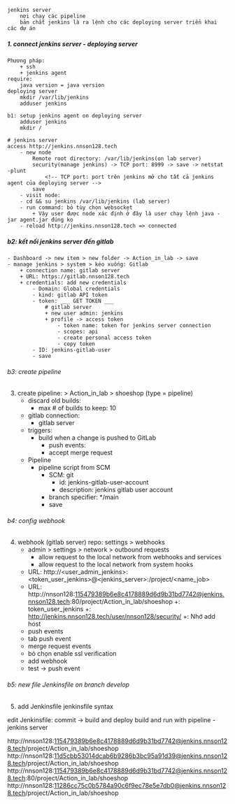 ```
jenkins server
    nơi chạy các pipeline
    bản chất jenkins là ra lệnh cho các deploying server triển khai các dự án 
```

##### 1. connect jenkins server - deploying server
```
Phương pháp: 
    + ssh
    + jenkins agent
require: 
    java version = java version 
deploying server
    mkdir /var/lib/jenkins
    adduser jenkins
```
```
b1: setup jenkins agent on deploying server
    adduser jenkins
    mkdir /

# jenkins server
access http://jenkins.nnson128.tech
    - new node 
        Remote root directory: /var/lib/jenkins(on lab server)
        security(manage jenkins) -> TCP port: 8999 -> save -> netstat -plunt
            <!-- TCP port: port trên jenkins mở cho tất cả jenkins agent của deploying server -->
        save
    - visit node: 
    - cd && su jenkins /var/lib/jenkins (lab server)
    - run command: bỏ tùy chọn websocket
        + Vậy user được node xác định ở đây là user chạy lệnh java -jar agent.jar đúng ko
    - reload http://jenkins.nnson128.tech => connected
```

##### b2: kết nối jenkins server đến gitlab
    - Dashboard -> new item > new folder -> Action_in_lab -> save
    - manage jenkins > system > kéo xuống: Gitlab
        + connection name: gitlab server
        + URL: https://gitlab.nnson128.tech
        + credentials: add new credentials
            - Domain: Global credentials
            - kind: gitlab API token
            - token: ___ GET TOKEN ___
                # gitlab server
                + new user admin: jenkins
                + profile -> access token
                    - token name: token for jenkins server connection 
                    - scopes: api
                    - create personal access token
                    - copy token
            - ID: jenkins-gitlab-user
            - save
###### b3: create pipeline
3. create pipeline: > Action_in_lab > shoeshop (type = pipeline)
    + discard old builds: 
        - max # of builds to keep: 10
    + gitlab connection: 
        - gitlab server
    + triggers: 
        - build when a change is pushed to GitLab
            + push events: 
            + accept merge request 
    + Pipeline
        + pipeline script from SCM
            - SCM: git
                - id: jenkins-gitlab-user-account
                - description: jenkins gitlab user account
            - branch specifier: */main
            - save
###### b4: config webhook
4. webhook (gitlab server)
repo: settings > webhooks
    - admin > settings > network > outbound requests
        + allow request to the local network from webhooks and services
        + allow request to the local network from system hooks
    - URL: http://<user_admin_jenkins>:<token_user_jenkins>@<jenkins_server>:<port>/project/<name_job>
    - URL: http://nnson128:115479389b6e8c4178889d6d9b31bd7742@jenkins.nnson128.tech:80/project/Action_in_lab/shoeshop
        +: token_user_jenkins
        +: http://jenkins.nnson128.tech/user/nnson128/security/
        +: Nhớ add host 
    - push events
    - tab push event 
    - merge request events
    - bỏ chọn enable ssl verification
    - add webhook
    - test -> push event 

###### b5: new file Jenkinsfile on branch develop
5. add Jenkinsfile
jenkinsfile syntax

edit Jenkinsfile:
    commit -> build and deploy
build and run with pipeline - jenkins server

http://nnson128:115479389b6e8c4178889d6d9b31bd7742@jenkins.nnson128.tech/project/Action_in_lab/shoeshop
http://nnson128:11d5cbb53014dcab6b9286b3bc95a91d39@jenkins.nnson128.tech/project/Action_in_lab/shoeshop
http://nnson128:115479389b6e8c4178889d6d9b31bd7742@jenkins.nnson128.tech:80/project/Action_in_lab/shoeshop
http://nnson128:11286cc75c0b5784a90c6f9ec78e5e7db0@jenkins.nnson128.tech/project/Action_in_lab/shoeshop
